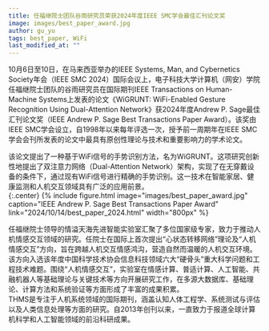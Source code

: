 ```yaml
---
title: 任福继院士团队谷雨研究员荣获2024年度IEEE SMC学会最佳汇刊论文奖
image: images/best_paper_award.jpg
author: gu_yu
tags: best_paper, WiFi
last_modified_at: ""
---
```

<!-- excerpt start -->
10月6日至10日，在马来西亚举办的IEEE Systems, Man, and Cybernetics Society年会（IEEE SMC 2024）国际会议上，电子科技大学计算机（网安）学院任福继院士团队的谷雨研究员在国际期刊IEEE Transactions on Human-Machine Systems上发表的论文《WiGRUNT: WiFi-Enabled Gesture Recognition Using Dual-Attention Network》获2024年度Andrew P. Sage最佳汇刊论文奖（IEEE Andrew P. Sage Best Transactions Paper Award）。该奖由IEEE SMC学会设立，自1998年以来每年评选一次，授予前一周期年在IEEE SMC学会会刊所发表的论文中最具有原创性理论与技术和重要影响力的学术论文。<br>
<!-- excerpt end -->
该论文提出了一种基于WiFi信号的手势识别方法，名为WiGRUNT。这项研究创新性地提出了双注意力网络（Dual-Attention Network）架构，实现了在无穿戴设备的条件下，通过现有WiFi信号进行精确的手势识别。这一技术在智能家居、健康监测和人机交互领域具有广泛的应用前景。<br>
{:.center}
{%
  include figure.html
  image="images/best_paper_award.jpg"
  caption="IEEE Andrew P. Sage Best Transactions Paper Award"
  link="2024/10/14/best_paper_2024.html"
  width="800px"
%}

任福继院士领导的情溢天海先进智能实验室汇聚了多位国家级专家，致力于推动人机情感交互领域的研究。任院士在国际上首次提出“心状态转移网络”理论及“人机情感交互”方向，旨在跨越人机交互情感鸿沟，营造自然而温暖的人机交互环境。该方向入选该年度中国科学技术协会信息科技领域六大“硬骨头”重大科学问题和工程技术难题。围绕“人机情感交互”，实验室在情感计算、普适计算、人工智能、共融机器人等基础理论与关键技术等方向开展研究工作，在多源大数据库、基础理论、计算方法和系统验证等方面形成了丰富的成果积累。<br>
THMS是专注于人机系统领域的国际期刊，涵盖认知人体工程学、系统测试与评估以及人类信息处理等方面的研究。自2013年创刊以来，一直致力于报道全球计算机科学和人工智能领域的前沿科研成果。

